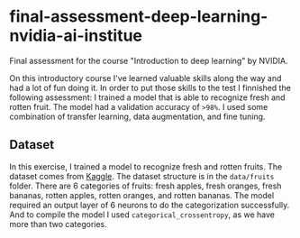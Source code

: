 # final-assessment-deep-learning-nvidia-ai-institue
Final assessment for the course "Introduction to deep learning" by NVIDIA.

On this introductory course I've learned  valuable skills along the way and had a lot of fun doing it. In order to put those skills to the test I finnished the following assessment: I trained a model that is able to recognize fresh and rotten fruit. The model had a validation accuracy of `>98%`. I used some combination of transfer learning, data augmentation, and fine tuning.
## Dataset
In this exercise, I trained a model to recognize fresh and rotten fruits. The dataset comes from [Kaggle](https://www.kaggle.com/sriramr/fruits-fresh-and-rotten-for-classification). The dataset structure is in the `data/fruits` folder. There are 6 categories of fruits: fresh apples, fresh oranges, fresh bananas, rotten apples, rotten oranges, and rotten bananas. The model required an output layer of 6 neurons to do the categorization successfully. And to compile the model I used `categorical_crossentropy`, as we have more than two categories.

